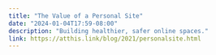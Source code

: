 ```yaml
---
title: "The Value of a Personal Site"
date: "2024-01-04T17:59-08:00"
description: "Building healthier, safer online spaces."
link: https://atthis.link/blog/2021/personalsite.html
---
```

